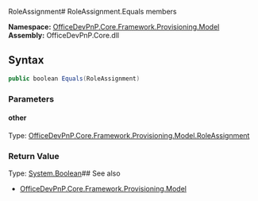 RoleAssignment# RoleAssignment.Equals members
  

**Namespace:** [OfficeDevPnP.Core.Framework.Provisioning.Model](OfficeDevPnP.Core.Framework.Provisioning.Model.md)  
**Assembly:** OfficeDevPnP.Core.dll  
## Syntax
```C#
public boolean Equals(RoleAssignment)
```
### Parameters
#### other
Type: [OfficeDevPnP.Core.Framework.Provisioning.Model.RoleAssignment](OfficeDevPnP.Core.Framework.Provisioning.Model.RoleAssignment.md) 
#### 
### Return Value
Type: [System.Boolean](System.Boolean.md)## See also
- [OfficeDevPnP.Core.Framework.Provisioning.Model](OfficeDevPnP.Core.Framework.Provisioning.Model.md)
